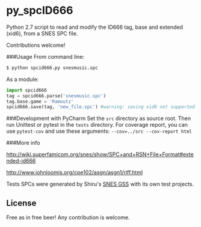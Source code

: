 # py_spcID666

Python 2.7 script to read and modify the ID666 tag, base and extended (xid6), from a SNES SPC file.

Contributions welcome!

###Usage
From command line:
```sh
$ python spcid666.py snesmusic.spc
```

As a module:

```Python
import spcid666
tag = spcid666.parse('snesmusic.spc')
tag.base.game = 'Ramoutz'
spcid666.save(tag, 'new_file.spc') #warning: saving xid6 not supported yet! xid6 will be lost!
```

###Development with PyCharm
Set the ```src``` directory as source root. Then run Unittest or pytest in the ```tests``` directory.
For coverage report, you can use ```pytest-cov``` and use these arguments: ```--cov=../src --cov-report html```

###More info

http://wiki.superfamicom.org/snes/show/SPC+and+RSN+File+Format#extended-id666

http://www.johnloomis.org/cpe102/asgn/asgn1/riff.html

Tests SPCs were generated by Shiru's [SNES GSS](https://github.com/nathancassano/snesgss) with its own test projects.

License
----
Free as in free beer! Any contribution is welcome.
